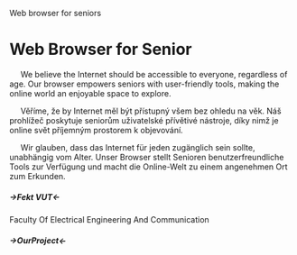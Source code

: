 Web browser for seniors
<!-- HTML Homepage code for sweb-->

<!DOCTYPE html>
<html lang="en">
<head>
    <meta charset="UTF-8">
    <title>Home Page</title>
    <link rel="stylesheet" href="style.css">
</head>
<body>
	<div class="back_ground_home">
		<div class="content_home">
			<div class="col">
				<h1>Web Browser for Senior</h1>
				<p>&nbsp;&nbsp;&nbsp;&nbsp;&nbsp;We believe the Internet should be accessible to everyone, regardless of age.
					  Our browser empowers seniors with user-friendly tools, making the online world an enjoyable space to explore.</p>
				<p>&nbsp;&nbsp;&nbsp;&nbsp;&nbsp;Věříme, že by Internet měl být přístupný všem bez ohledu na věk. Náš prohlížeč poskytuje seniorům uživatelské 
					přívětivé nástroje, díky nimž je online svět příjemným prostorem k objevování.</p>
				<p>&nbsp;&nbsp;&nbsp;&nbsp;&nbsp;Wir glauben, dass das Internet für jeden zugänglich sein sollte, unabhängig vom Alter. Unser Browser stellt 
					Senioren benutzerfreundliche Tools zur Verfügung und macht die Online-Welt zu einem angenehmen Ort zum Erkunden.</p>
			</div>
			<div class="space">
				<!-- This division is do nothing. Just space-->
			</div>
			<div class="col1">
				<div class="card1">
					<a href="https://www.fekt.vut.cz/" style="text-decoration: none; ">
						<h5><span>&#8594;</span>Fekt VUT<span>&#8592;</span></h5>
						<p>Faculty Of Electrical Engineering And Communication</p>
					</a>
				</div>
			</div>
			<div class="col2">
				<div class="card2">
					<a href="https://github.com/forsenior/senior-os/"  style="text-decoration: none;">
						<h5><span>&#8594;</span>OurProject<span>&#8592;</span></h5>
					</a>
				</div>
			</div>
		</div>
	</div>
</body>
</html>
